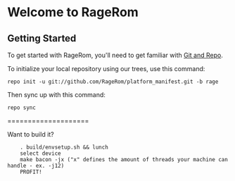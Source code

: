 Welcome to RageRom
===================


Getting Started
---------------

To get started with RageRom, you'll need to get familiar with
[Git and Repo](http://source.android.com/download/using-repo).

To initialize your local repository using our trees, use this command:

	repo init -u git://github.com/RageRom/platform_manifest.git -b rage

Then sync up with this command:

	repo sync
====================

Want to build it?

        . build/envsetup.sh && lunch
        select device
        make bacon -jx ("x" defines the amount of threads your machine can handle - ex. -j12)
        PROFIT!
	
